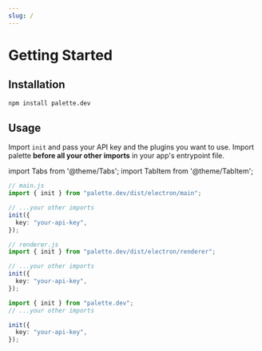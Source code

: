 ```yaml
---
slug: /
---
```


# Getting Started

## Installation

```bash npm2yarn
npm install palette.dev
```

## Usage

Import `init` and pass your API key and the plugins you want to use. Import palette **before all your other imports** in your app's entrypoint file.

import Tabs from '@theme/Tabs';
import TabItem from '@theme/TabItem';

<Tabs>
<TabItem value="electron" label="Electron">

```ts
// main.js
import { init } from "palette.dev/dist/electron/main";

// ...your other imports
init({
  key: "your-api-key",
});

// renderer.js
import { init } from "palette.dev/dist/electron/renderer";

// ...your other imports
init({
  key: "your-api-key",
});
```

</TabItem>
<TabItem value="browser" label="Browser">

```ts title="index.js"
import { init } from "palette.dev";
// ...your other imports

init({
  key: "your-api-key",
});
```

</TabItem>
</Tabs>
